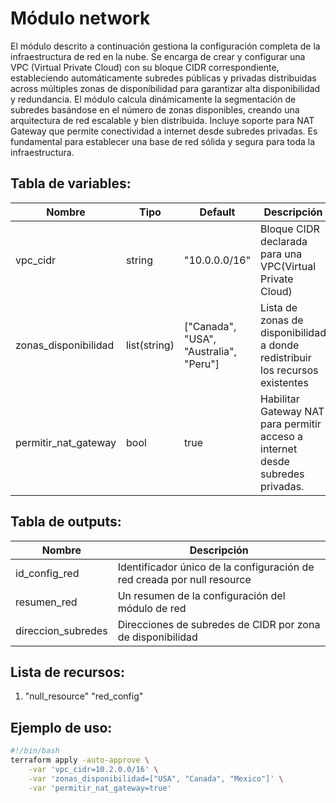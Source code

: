 # Módulo network

El módulo descrito a continuación gestiona la configuración completa de la infraestructura de red en la nube. Se encarga de crear y configurar una VPC (Virtual Private Cloud) con su bloque CIDR correspondiente, estableciendo automáticamente subredes públicas y privadas distribuidas across múltiples zonas de disponibilidad para garantizar alta disponibilidad y redundancia. El módulo calcula dinámicamente la segmentación de subredes basándose en el número de zonas disponibles, creando una arquitectura de red escalable y bien distribuida. Incluye soporte para NAT Gateway que permite conectividad a internet desde subredes privadas. Es fundamental para establecer una base de red sólida y segura para toda la infraestructura.

## Tabla de variables:
| Nombre | Tipo | Default | Descripción |
|--------|------|---------|-------------|
| vpc_cidr | string | "10.0.0.0/16" | Bloque CIDR declarada para una VPC(Virtual Private Cloud) |
| zonas_disponibilidad | list(string) | ["Canada", "USA", "Australia", "Peru"] | Lista de zonas de disponibilidad a donde redistribuir los recursos existentes |
| permitir_nat_gateway | bool | true | Habilitar Gateway NAT para permitir acceso a internet desde subredes privadas. |

## Tabla de outputs:
| Nombre | Descripción |
|--------|-------------|
| id_config_red | Identificador único de la configuración de red creada por null resource |
| resumen_red | Un resumen de la configuración del módulo de red |
| direccion_subredes | Direcciones de subredes de CIDR por zona de disponibilidad |

## Lista de recursos:
1. "null_resource" "red_config" 

## Ejemplo de uso:
```bash
#!/bin/bash
terraform apply -auto-approve \
    -var 'vpc_cidr=10.2.0.0/16' \
    -var 'zonas_disponibilidad=["USA", "Canada", "Mexico"]' \
    -var 'permitir_nat_gateway=true'
```
